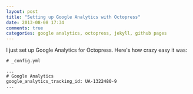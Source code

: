 ```yaml
---
layout: post
title: "Setting up Google Analytics with Octopress"
date: 2013-08-08 17:34
comments: true
categories: google analytics, octopress, jekyll, github pages
---
```


I just set up Google Analytics for Octopress. Here's how crazy easy it was:


```
# _config.yml

...
# Google Analytics
google_analytics_tracking_id: UA-1322480-9
...
```

